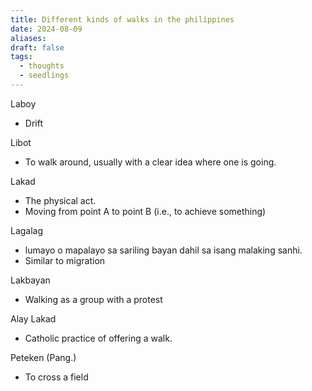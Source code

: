 ```yaml
---
title: Different kinds of walks in the philippines
date: 2024-08-09
aliases: 
draft: false
tags:
  - thoughts
  - seedlings
---
```

Laboy
- Drift

Libot
- To walk around, usually with a clear idea where one is going.

Lakad
- The physical act.
- Moving from point A to point B (i.e., to achieve something)

Lagalag
- lumayo o mapalayo sa sariling bayan dahil sa isang malaking sanhi.
- Similar to migration

Lakbayan
- Walking as a group with a protest

Alay Lakad
- Catholic practice of offering a walk.

Peteken (Pang.)
- To cross a field